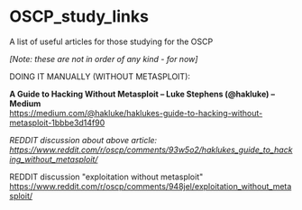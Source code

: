 # OSCP_study_links
A list of useful articles for those studying for the OSCP

<i>[Note: these are not in order of any kind - for now]</i>

DOING IT MANUALLY (WITHOUT METASPLOIT):

<b>A Guide to Hacking Without Metasploit – Luke Stephens (@hakluke) – Medium</b><br>
https://medium.com/@hakluke/haklukes-guide-to-hacking-without-metasploit-1bbbe3d14f90
 
<i>REDDIT discussion about above article:<br>
 https://www.reddit.com/r/oscp/comments/93w5o2/haklukes_guide_to_hacking_without_metasploit/ </i>

REDDIT discussion "exploitation without metasploit"
https://www.reddit.com/r/oscp/comments/948jel/exploitation_without_metasploit/

